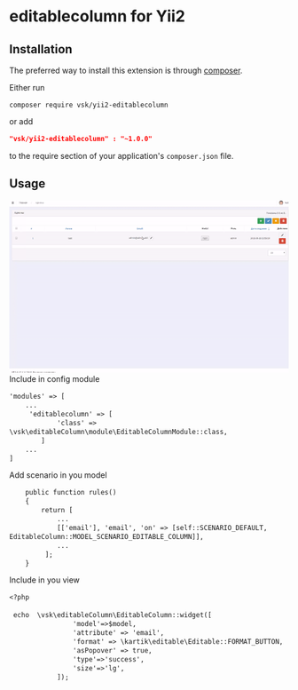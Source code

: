 editablecolumn for Yii2
========================
Installation
------------
The preferred way to install this extension is through [composer](http://getcomposer.org/download/).

Either run

```
composer require vsk/yii2-editablecolumn
```
or add

```json
"vsk/yii2-editablecolumn" : "~1.0.0"
```

to the require section of your application's `composer.json` file.


Usage
-----

![Single column example](./resources/images/editableColumn.gif?raw=true)
Include in config module 

```
'modules' => [
    ...
     'editablecolumn' => [
            'class' => \vsk\editableColumn\module\EditableColumnModule::class,
        ]
    ...
]

```
Add scenario in you model

```
    public function rules()
    {
        return [
            ...
            [['email'], 'email', 'on' => [self::SCENARIO_DEFAULT, EditableColumn::MODEL_SCENARIO_EDITABLE_COLUMN]],
            ...
         ];
    }
```

Include in you view

```
<?php

 echo  \vsk\editableColumn\EditableColumn::widget([
                'model'=>$model,
                'attribute' => 'email',
                'format' => \kartik\editable\Editable::FORMAT_BUTTON,
                'asPopover' => true,
                'type'=>'success',
                'size'=>'lg',
            ]);

```